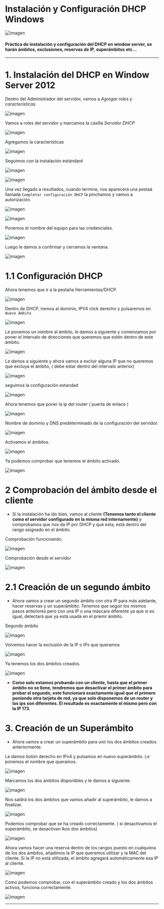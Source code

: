 
# Instalación y Configuración DHCP Windows

![imagen](./img/portada.png)

#### Práctica de instalación y configuración del DHCP en window server, se harán ámbitos, exclusiones, reservas de IP, superámbitos etc...

---

# 1. Instalación del DHCP en Window Server 2012

Dentro del Administrador del servidor, vamos a *Agregar roles y características.*

![imagen](./img/00.png)

Vamos a roles del servidor y marcamos la casilla *Servidor DHCP*

![imagen](./img/01.png)

Agregamos la características

![imagen](./img/02.png)

Seguimos con la instalación estándard

![imagen](./img/03.png)

![imagen](./img/04.png)

Una vez llegado a resultados, cuando termine, nos aparecerá una pestaá llamada `Completar configuración DHCP` la pinchamos y vamos a autorización.

![imagen](./img/05.png)

![imagen](./img/06.png)

Ponemos el nombre del equipo para las credenciales.

![imagen](./img/07.png)

Luego le damos a confirmar y cerramos la ventana.

![imagen](./img/08.png)

# 1.1 Configuración DHCP

Ahora tenemos que ir a la pestaña Herramientas/DHCP.

![imagen](./img/09.png)

Dentro de DHCP, iremos al dominio, IPV4 click derecho y pulsaremos en `Nuevo Ámbito`

![imagen](./img/10.png)

Le ponemos un nombre al ámbito, le damos a siguiente y comenzamos por poner el intervalo de direcciones que queremos que estén dentro de este ámbito.

![imagen](./img/11.png)

Le damos a siguiente y ahora vamos a excluir alguna IP que no queremos que excluya el ámbito, ( debe estar dentro del intervalo anterior)

![imagen](./img/12.png)

seguimos la configuración estandad

![imagen](./img/13.png)

Ahora tenemos que poner la ip del router ( puerta de enlace )

![imagen](./img/14.png)

Nombre de dominio y DNS predeterminado de la configuración del servidor.

![imagen](./img/15.png)

Activamos el ámbitos.

![imagen](./img/16.png)

Ya podemos comprobar que tenemos el ámbito activado.

![imagen](./img/17.png)

# 2 Comprobación del ámbito desde el cliente

+ Si la instalación ha ido bien, vamos al cliente **(Tenemos tanto el cliente como el servidor configurado en la misma red internamente)** y comprobamos que nos da IP por DHCP y que esta, está dentro del rango asignado en el ámbito.

Comprobación funcionando.

![imagen](./img/18.png)

Comprobación desde el servidor

![imagen](./img/19.png)

# 2.1 Creación de un segundo ámbito

+ Ahora vamos a crear un segundo ámbito con otra IP para más adelante, hacer reservas y un superámbito. Tenemos que seguir los mismos pasos anteriores pero con una IP o una máscara diferente ya que si es igual, detectará que ya está usada en el priemr ámbito.

Segundo ámbito

![imagen](./img/20.png)

Volvemos hacer la exclusión de la IP o IPs que queramos

![imagen](./img/21.png)

Ya tenemos los dos ámbitos creados.

![imagen](./img/22.png)

+ **Como solo estamos probando con un cliente, hasta que el primer ámbito no se llene, tendremos que desactivar el primer ámbito para probar el segundo, este funcionará exactamente igual que el primero poniendo otra tarjeta de red, ya que solo disponemos de un router y las ips son diferentes. El resultado es exactamente el mismo pero con la IP 173.**

# 3. Creación de un Superámbito

+ Ahora vamos a crear un superámbito para unir los dos ámbitos creados anteriormente.

Le damos botón derecho en IPv4 y pulsamos en nuevo superámbito. Le ponemos el nombre que queramos.

![imagen](./img/23.png)

Marcamos los dos ámbitos disponibles y le damos a siguiente.

![imagen](./img/24.png)

Nos saldrá los dos ámbitos que vamos añadir al superámbito, le damos a finalizar.

![imagen](./img/25.png)

Podemos comprobar que se ha creado correctamente. ( si desactivamos el superámbito, se desactivan lkos dos ámbitos)

![imagen](./img/26.png)

Ahora vamos hacer una reserva dentro de los rangos puesto en cualquiera de los dos ámbitos, añadimos la IP que queremos utilizar y la MAC del cliente. Si la IP no está utilizada, el ámbito agregará automáticamente esa IP al cliente.

![imagen](./img/27.png)

Como podemos comprobar, con el superámbito creado y los dos ámbitos activos, funciona correctamente.

![imagen](./img/28.png)

---
